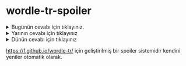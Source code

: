 # wordle-tr-spoiler

<details>
  <summary>Bugünün cevabı için tıklayınız.</summary>
  <br>
    <b> nicel </b>
</details>

<details>
  <summary>Yarının cevabı için tıklayınız</summary>
  <br>
   <b> galoş </b>
</details>

<details>
  <summary>Dünün cevabı için tıklayınız </summary>
  <br>
  <b> sabuh </b>
</details>

https://f.github.io/wordle-tr/ için geliştirilmiş bir spoiler sistemidir kendini yeniler otomatik olarak.

